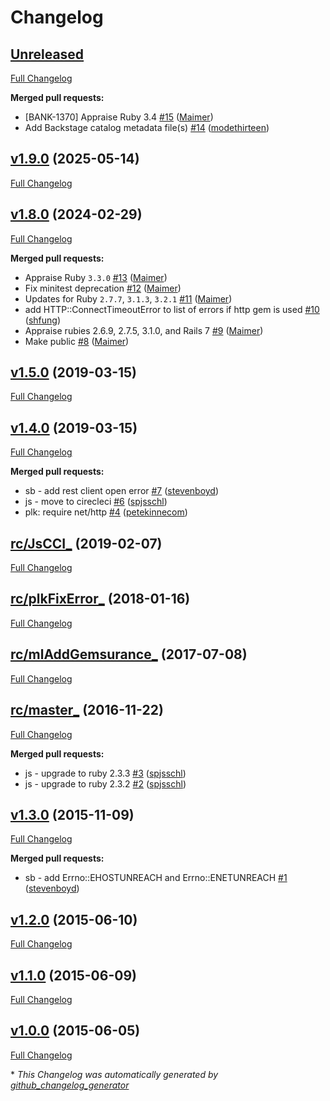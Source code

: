 # Changelog

## [Unreleased](https://github.com/appfolio/ae_network_connection_exception/tree/HEAD)

[Full Changelog](https://github.com/appfolio/ae_network_connection_exception/compare/v1.9.0...HEAD)

**Merged pull requests:**

- \[BANK-1370\] Appraise Ruby 3.4 [\#15](https://github.com/appfolio/ae_network_connection_exception/pull/15) ([Maimer](https://github.com/Maimer))
- Add Backstage catalog metadata file\(s\) [\#14](https://github.com/appfolio/ae_network_connection_exception/pull/14) ([modethirteen](https://github.com/modethirteen))

## [v1.9.0](https://github.com/appfolio/ae_network_connection_exception/tree/v1.9.0) (2025-05-14)

[Full Changelog](https://github.com/appfolio/ae_network_connection_exception/compare/v1.8.0...v1.9.0)

## [v1.8.0](https://github.com/appfolio/ae_network_connection_exception/tree/v1.8.0) (2024-02-29)

[Full Changelog](https://github.com/appfolio/ae_network_connection_exception/compare/v1.5.0...v1.8.0)

**Merged pull requests:**

- Appraise Ruby `3.3.0` [\#13](https://github.com/appfolio/ae_network_connection_exception/pull/13) ([Maimer](https://github.com/Maimer))
- Fix minitest deprecation [\#12](https://github.com/appfolio/ae_network_connection_exception/pull/12) ([Maimer](https://github.com/Maimer))
- Updates for Ruby `2.7.7`, `3.1.3`, `3.2.1` [\#11](https://github.com/appfolio/ae_network_connection_exception/pull/11) ([Maimer](https://github.com/Maimer))
- add HTTP::ConnectTimeoutError to list of errors if http gem is used [\#10](https://github.com/appfolio/ae_network_connection_exception/pull/10) ([shfung](https://github.com/shfung))
- Appraise rubies 2.6.9, 2.7.5, 3.1.0, and Rails 7 [\#9](https://github.com/appfolio/ae_network_connection_exception/pull/9) ([Maimer](https://github.com/Maimer))
- Make public [\#8](https://github.com/appfolio/ae_network_connection_exception/pull/8) ([Maimer](https://github.com/Maimer))

## [v1.5.0](https://github.com/appfolio/ae_network_connection_exception/tree/v1.5.0) (2019-03-15)

[Full Changelog](https://github.com/appfolio/ae_network_connection_exception/compare/v1.4.0...v1.5.0)

## [v1.4.0](https://github.com/appfolio/ae_network_connection_exception/tree/v1.4.0) (2019-03-15)

[Full Changelog](https://github.com/appfolio/ae_network_connection_exception/compare/rc/JsCCI_...v1.4.0)

**Merged pull requests:**

- sb - add rest client open error [\#7](https://github.com/appfolio/ae_network_connection_exception/pull/7) ([stevenboyd](https://github.com/stevenboyd))
- js - move to cirecleci [\#6](https://github.com/appfolio/ae_network_connection_exception/pull/6) ([spjsschl](https://github.com/spjsschl))
- plk: require net/http [\#4](https://github.com/appfolio/ae_network_connection_exception/pull/4) ([petekinnecom](https://github.com/petekinnecom))

## [rc/JsCCI_](https://github.com/appfolio/ae_network_connection_exception/tree/rc/JsCCI_) (2019-02-07)

[Full Changelog](https://github.com/appfolio/ae_network_connection_exception/compare/rc/plkFixError_...rc/JsCCI_)

## [rc/plkFixError_](https://github.com/appfolio/ae_network_connection_exception/tree/rc/plkFixError_) (2018-01-16)

[Full Changelog](https://github.com/appfolio/ae_network_connection_exception/compare/rc/mlAddGemsurance_...rc/plkFixError_)

## [rc/mlAddGemsurance_](https://github.com/appfolio/ae_network_connection_exception/tree/rc/mlAddGemsurance_) (2017-07-08)

[Full Changelog](https://github.com/appfolio/ae_network_connection_exception/compare/rc/master_...rc/mlAddGemsurance_)

## [rc/master_](https://github.com/appfolio/ae_network_connection_exception/tree/rc/master_) (2016-11-22)

[Full Changelog](https://github.com/appfolio/ae_network_connection_exception/compare/v1.3.0...rc/master_)

**Merged pull requests:**

- js - upgrade to ruby 2.3.3 [\#3](https://github.com/appfolio/ae_network_connection_exception/pull/3) ([spjsschl](https://github.com/spjsschl))
- js - upgrade to ruby 2.3.2 [\#2](https://github.com/appfolio/ae_network_connection_exception/pull/2) ([spjsschl](https://github.com/spjsschl))

## [v1.3.0](https://github.com/appfolio/ae_network_connection_exception/tree/v1.3.0) (2015-11-09)

[Full Changelog](https://github.com/appfolio/ae_network_connection_exception/compare/v1.2.0...v1.3.0)

**Merged pull requests:**

- sb - add Errno::EHOSTUNREACH and Errno::ENETUNREACH [\#1](https://github.com/appfolio/ae_network_connection_exception/pull/1) ([stevenboyd](https://github.com/stevenboyd))

## [v1.2.0](https://github.com/appfolio/ae_network_connection_exception/tree/v1.2.0) (2015-06-10)

[Full Changelog](https://github.com/appfolio/ae_network_connection_exception/compare/v1.1.0...v1.2.0)

## [v1.1.0](https://github.com/appfolio/ae_network_connection_exception/tree/v1.1.0) (2015-06-09)

[Full Changelog](https://github.com/appfolio/ae_network_connection_exception/compare/v1.0.0...v1.1.0)

## [v1.0.0](https://github.com/appfolio/ae_network_connection_exception/tree/v1.0.0) (2015-06-05)

[Full Changelog](https://github.com/appfolio/ae_network_connection_exception/compare/1ad3292f06c47f9be57430df247921464305c5e9...v1.0.0)



\* *This Changelog was automatically generated by [github_changelog_generator](https://github.com/github-changelog-generator/github-changelog-generator)*
